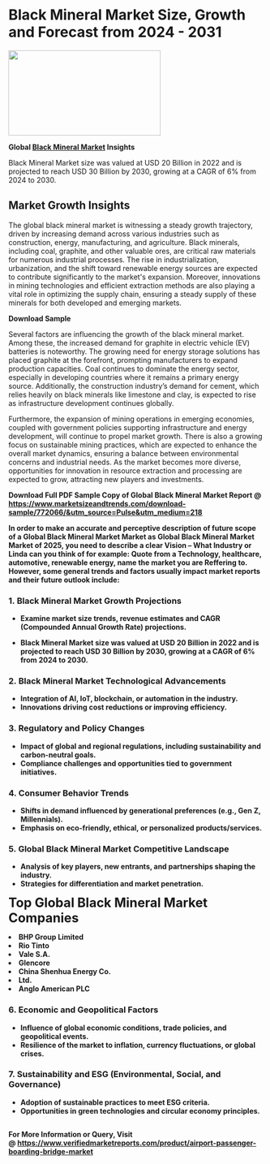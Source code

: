 <H1>Black Mineral Market Size, Growth and Forecast from 2024 - 2031</H1><img class="aligncenter size-medium wp-image-584254" src="https://thirdeyenews.in/wp-content/uploads/2024/09/Global-Market-Research-300x168.jpeg" alt="" width="300" height="168" /><p><strong>Global&nbsp;<a href="https://www.marketsizeandtrends.com/download-sample/772066/&amp;utm_source=Pulse&amp;utm_medium=218">Black Mineral Market</a> Insights</strong></p><p>Black Mineral Market size was valued at USD 20 Billion in 2022 and is projected to reach USD 30 Billion by 2030, growing at a CAGR of 6% from 2024 to 2030.</p><p><h2>Market Growth Insights</h2> <p>The global black mineral market is witnessing a steady growth trajectory, driven by increasing demand across various industries such as construction, energy, manufacturing, and agriculture. Black minerals, including coal, graphite, and other valuable ores, are critical raw materials for numerous industrial processes. The rise in industrialization, urbanization, and the shift toward renewable energy sources are expected to contribute significantly to the market's expansion. Moreover, innovations in mining technologies and efficient extraction methods are also playing a vital role in optimizing the supply chain, ensuring a steady supply of these minerals for both developed and emerging markets.</p> <p><strong>Download Sample</strong></p> <p>Several factors are influencing the growth of the black mineral market. Among these, the increased demand for graphite in electric vehicle (EV) batteries is noteworthy. The growing need for energy storage solutions has placed graphite at the forefront, prompting manufacturers to expand production capacities. Coal continues to dominate the energy sector, especially in developing countries where it remains a primary energy source. Additionally, the construction industry’s demand for cement, which relies heavily on black minerals like limestone and clay, is expected to rise as infrastructure development continues globally.</p> <p>Furthermore, the expansion of mining operations in emerging economies, coupled with government policies supporting infrastructure and energy development, will continue to propel market growth. There is also a growing focus on sustainable mining practices, which are expected to enhance the overall market dynamics, ensuring a balance between environmental concerns and industrial needs. As the market becomes more diverse, opportunities for innovation in resource extraction and processing are expected to grow, attracting new players and investments.</p> <p><strong></p><p><span class=""><strong>Download Full PDF Sample Copy of Global Black Mineral Market Report</strong> @ <a href="https://www.marketsizeandtrends.com/download-sample/772066/&amp;utm_source=Pulse&amp;utm_medium=218" target="_blank">https://www.marketsizeandtrends.com/download-sample/772066/&amp;utm_source=Pulse&amp;utm_medium=218</a></span></p><p>In order to make an accurate and perceptive description of future scope of a Global&nbsp;Black Mineral Market Market as Global&nbsp;Black Mineral Market Market of 2025, you need to describe a clear Vision &ndash; What Industry or Linda can you think of for example: Quote from a Technology, healthcare, automotive, renewable energy, name the market you are Reffering to. However, some general trends and factors usually impact market reports and their future outlook include:</p><h3>1.&nbsp;<strong>Black Mineral Market Growth Projections</strong></h3><ul><li>Examine market size trends, revenue estimates and CAGR (Compounded Annual Growth Rate) projections.</li><li><p>Black Mineral Market size was valued at USD 20 Billion in 2022 and is projected to reach USD 30 Billion by 2030, growing at a CAGR of 6% from 2024 to 2030.</p></li></ul><h3>2.&nbsp;<strong>Black Mineral Market Technological Advancements</strong></h3><ul><li>Integration of AI, IoT, blockchain, or automation in the industry.</li><li>Innovations driving cost reductions or improving efficiency.</li></ul><h3>3.&nbsp;<strong>Regulatory and Policy Changes</strong></h3><ul><li>Impact of global and regional regulations, including sustainability and carbon-neutral goals.</li><li>Compliance challenges and opportunities tied to government initiatives.</li></ul><h3>4.&nbsp;<strong>Consumer Behavior Trends</strong></h3><ul><li>Shifts in demand influenced by generational preferences (e.g., Gen Z, Millennials).</li><li>Emphasis on eco-friendly, ethical, or personalized products/services.</li></ul><h3>5.&nbsp;<strong>Global Black Mineral Market Competitive Landscape</strong></h3><ul><li>Analysis of key players, new entrants, and partnerships shaping the industry.</li><li>Strategies for differentiation and market penetration.</li></ul><p data-pm-slice="1 1 []"><span style="color: inherit; font-family: inherit; font-size: 25px;">Top Global Black Mineral Market Companies</span></p><div class="" data-test-id=""><p><li>BHP Group Limited</li><li> Rio Tinto</li><li> Vale S.A.</li><li> Glencore</li><li> China Shenhua Energy Co.</li><li>Ltd.</li><li> Anglo American PLC</li></p></div><h3>6.&nbsp;<strong>Economic and Geopolitical Factors</strong></h3><ul><li>Influence of global economic conditions, trade policies, and geopolitical events.</li><li>Resilience of the market to inflation, currency fluctuations, or global crises.</li></ul><h3>7.&nbsp;<strong>Sustainability and ESG (Environmental, Social, and Governance)</strong></h3><ul><li>Adoption of sustainable practices to meet ESG criteria.</li><li>Opportunities in green technologies and circular economy principles.</li></ul><h2><strong style="font-size: 14px;">For More Information or Query, Visit @&nbsp;</strong><a style="background-color: #ffffff; font-size: 14px;" href="https://www.marketsizeandtrends.com/report/black-mineral-market/" target="_blank">https://www.verifiedmarketreports.com/product/airport-passenger-boarding-bridge-market</a></h2>
